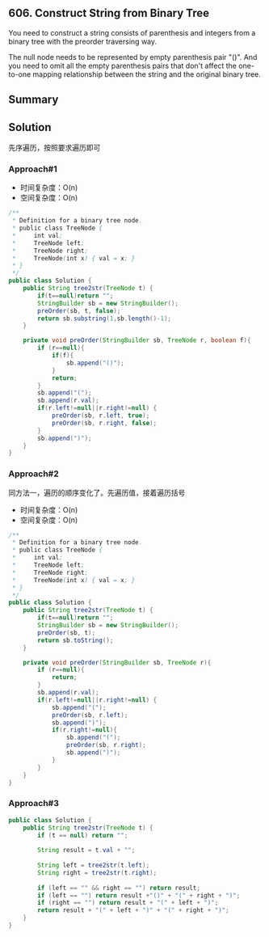 ## 606. Construct String from Binary Tree
You need to construct a string consists of parenthesis and integers from a binary tree with the preorder traversing way.

The null node needs to be represented by empty parenthesis pair "()". And you need to omit all the empty parenthesis pairs that don't affect the one-to-one mapping relationship between the string and the original binary tree.
## Summary

## Solution
先序遍历，按照要求遍历即可
### Approach#1

- 时间复杂度：O(n)
- 空间复杂度：O(n)

```java
/**
 * Definition for a binary tree node.
 * public class TreeNode {
 *     int val;
 *     TreeNode left;
 *     TreeNode right;
 *     TreeNode(int x) { val = x; }
 * }
 */
public class Solution {
    public String tree2str(TreeNode t) {
        if(t==null)return "";
        StringBuilder sb = new StringBuilder();
        preOrder(sb, t, false);
        return sb.substring(1,sb.length()-1);
    }

    private void preOrder(StringBuilder sb, TreeNode r, boolean f){
        if (r==null){
            if(f){
                sb.append("()");
            }
            return;
        }
        sb.append("(");
        sb.append(r.val);
        if(r.left!=null||r.right!=null) {
            preOrder(sb, r.left, true);
            preOrder(sb, r.right, false);
        }
        sb.append(")");
    }
}
```
### Approach#2
同方法一，遍历的顺序变化了。先遍历值，接着遍历括号
- 时间复杂度：O(n)
- 空间复杂度：O(n)

```java
/**
 * Definition for a binary tree node.
 * public class TreeNode {
 *     int val;
 *     TreeNode left;
 *     TreeNode right;
 *     TreeNode(int x) { val = x; }
 * }
 */
public class Solution {
    public String tree2str(TreeNode t) {
        if(t==null)return "";
        StringBuilder sb = new StringBuilder();
        preOrder(sb, t);
        return sb.toString();
    }

    private void preOrder(StringBuilder sb, TreeNode r){
        if (r==null){
            return;
        }
        sb.append(r.val);
        if(r.left!=null||r.right!=null) {
            sb.append("(");
            preOrder(sb, r.left);
            sb.append(")");
            if(r.right!=null){
                sb.append("(");
                preOrder(sb, r.right);
                sb.append(")");
            }
        }
    }
}
```

### Approach#3

```java
public class Solution {
    public String tree2str(TreeNode t) {
        if (t == null) return "";
        
        String result = t.val + "";
        
        String left = tree2str(t.left);
        String right = tree2str(t.right);
        
        if (left == "" && right == "") return result;
        if (left == "") return result +"()" + "(" + right + ")";
        if (right == "") return result + "(" + left + ")";
        return result + "(" + left + ")" + "(" + right + ")";
    }
}
```